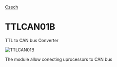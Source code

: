 
[Czech](./README.cs.md)
<!--- module --->
# TTLCAN01B
<!--- Emodule --->

<!--- subtitle --->TTL to CAN bus Converter<!--- Esubtitle --->

![TTLCAN01B](/doc/img/TTLCAN01B_top_big.jpg)

<!--- description --->The module allow conecting uprocessors to CAN bus<!--- Edescription --->
            